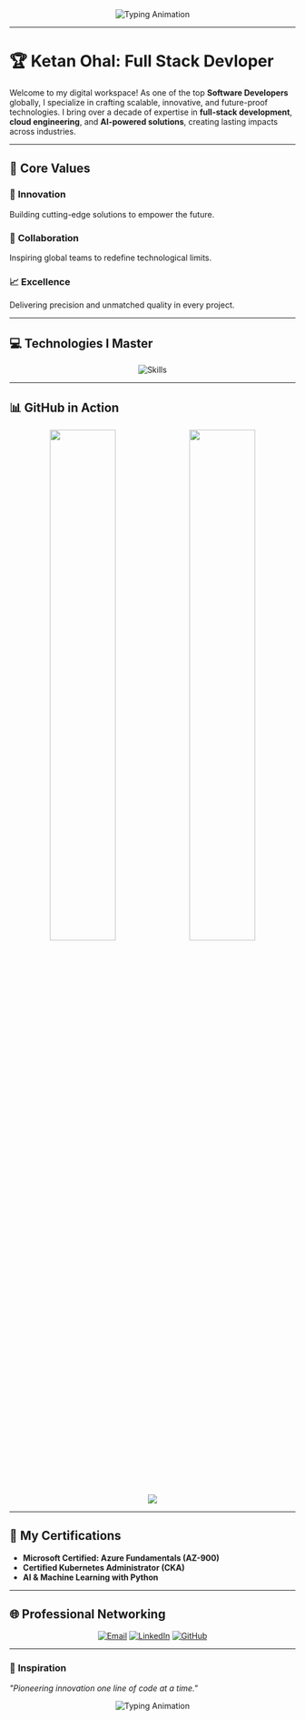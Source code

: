 <!-- Header Section with Futuristic Animation -->
<div align="center">
  <img src="https://readme-typing-svg.herokuapp.com?font=Fira+Code&size=35&pause=1000&color=15F4EE&width=800&lines=Welcome+to+the+World+of+Ketan+Ohal;Innovating+Tech+%7C+Setting+Benchmarks;Redefining+Software+Development" alt="Typing Animation" />
</div>

---

# 🏆 **Ketan Ohal: Full Stack Devloper**
Welcome to my digital workspace! As one of the top **Software Developers** globally, I specialize in crafting scalable, innovative, and future-proof technologies. I bring over a decade of expertise in **full-stack development**, **cloud engineering**, and **AI-powered solutions**, creating lasting impacts across industries.

---

## 🎯 **Core Values**
### 🚀 **Innovation**  
Building cutting-edge solutions to empower the future.  
### 🤝 **Collaboration**  
Inspiring global teams to redefine technological limits.  
### 📈 **Excellence**  
Delivering precision and unmatched quality in every project.

---

## 💻 **Technologies I Master**
<div align="center">
  <img src="https://skillicons.dev/icons?i=javascript,typescript,react,angular,python,flask,nodejs,nextjs,mongodb,redis,docker,kubernetes,aws,azure,linux" alt="Skills" />
</div>

---

## 📊 **GitHub in Action**
<div align="center">
  <img src="https://github-readme-stats.vercel.app/api?username=ketanohal&show_icons=true&hide_border=true&theme=merko" width="48%" />
  <img src="https://streak-stats.demolab.com?user=ketanohal&theme=merko&hide_border=true" width="48%" />
  <img src="https://github-profile-trophy.vercel.app/?username=ketanohal&theme=onedark&no-frame=true&margin-w=15" />
</div>

---

## 🌟 **My Certifications**
- **Microsoft Certified: Azure Fundamentals (AZ-900)**  
- **Certified Kubernetes Administrator (CKA)**  
- **AI & Machine Learning with Python**  

---

## 🌐 **Professional Networking**
<div align="center">
  <a href="mailto:ohalketan123@gmail.com"><img src="https://img.shields.io/badge/Email-FF5733?style=for-the-badge&logo=gmail&logoColor=white" alt="Email" /></a>
  <a href="https://www.linkedin.com/in/ketan-ohal/"><img src="https://img.shields.io/badge/LinkedIn-0A66C2?style=for-the-badge&logo=linkedin&logoColor=white" alt="LinkedIn" /></a>
  <a href="https://github.com/ketanohal"><img src="https://img.shields.io/badge/GitHub-171515?style=for-the-badge&logo=github&logoColor=white" alt="GitHub" /></a>
</div>

---

### 🌌 **Inspiration**
*"Pioneering innovation one line of code at a time."*  
<p align="center">
  <img src="https://readme-typing-svg.herokuapp.com?font=Roboto&size=20&pause=2000&color=FFD700&center=true&vCenter=true&width=800&lines=Empowering+Innovation+and+Excellence" alt="Typing Animation" />
</p>
